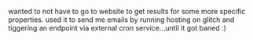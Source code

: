wanted to not have to go to website to get results for some more specific properties.
used it to send me emails by running hosting on glitch and tiggering an endpoint via external cron service...until it got baned :)
